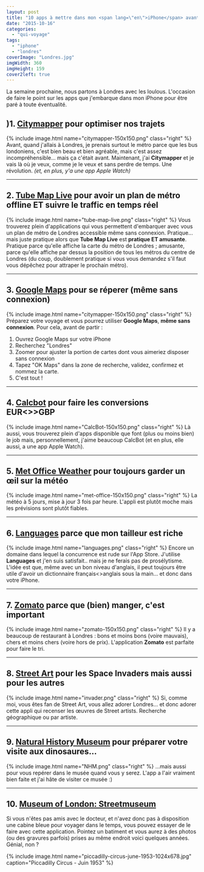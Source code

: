 ```yaml
---
layout: post
title: "10 apps à mettre dans mon <span lang=\"en\">iPhone</span> avant de partir à Londres"
date: "2015-10-16"
categories: 
  - "qui-voyage"
tags: 
  - "iphone"
  - "londres"
coverImage: "Londres.jpg"
imgWidth: 360
imgHeight: 159
cover2left: true
---
```


La semaine prochaine, nous partons à Londres avec les loulous. L'occasion de faire le point sur les apps que j'embarque dans mon iPhone pour être paré à toute éventualité.

## )1\. [Citymapper](https://citymapper.com/london) pour optimiser nos trajets
{% include image.html name="citymapper-150x150.png" class="right" %}
Avant, quand j'allais à Londres, je prenais surtout le métro parce que les bus londoniens, c'est bien beau et bien agréable, mais c'est assez incompréhensible... mais ça c'était avant. Maintenant, j'ai **Citymapper** et je vais là où je veux, comme je le veux et sans perdre de temps. Une révolution. _(et, en plus, y'a une app Apple Watch)_

<hr class="bof" />

## 2\. [Tube Map Live](https://itunes.apple.com/fr/app/tube-map-live/id665729837?mt=8) pour avoir un plan de métro offline ET suivre le traffic en temps réel
{% include image.html name="tube-map-live.png" class="right" %}
Vous trouverez plein d'applications qui vous permettent d'embarquer avec vous un plan de métro de Londres accessible même sans connexion. Pratique... mais juste pratique alors que **Tube Map Live** est **pratique ET amusante**. Pratique parce qu'elle affiche la carte du métro de Londres ; amusante, parce qu'elle affiche par dessus la position de tous les métros du centre de Londres (du coup, doublement pratique si vous vous demandez s'il faut vous dépêchez pour attraper le prochain métro).

<hr class="bof" />

## 3\. [Google Maps](https://itunes.apple.com/fr/app/google-maps/id585027354?mt=8) pour se réperer (même sans connexion)
{% include image.html name="citymapper-150x150.png" class="right" %}
Préparez votre voyage et vous pourrez utiliser **Google Maps**, **même sans connexion**. Pour cela, avant de partir :

1. Ouvrez Google Maps sur votre iPhone
2. Recherchez "Londres"
3. Zoomer pour ajuster la portion de cartes dont vous aimeriez disposer sans connexion
4. Tapez "OK Maps" dans la zone de recherche, validez, confirmez et nommez la carte.
5. C'est tout !

<hr class="bof" />

## 4\. [Calcbot](https://itunes.apple.com/fr/app/calcbot-intelligent-calculator/id376694347?mt=8) pour faire les conversions EUR&lt;&gt;>GBP
{% include image.html name="CalcBot-150x150.png" class="right" %}
Là aussi, vous trouverez plein d'apps disponible que font (plus ou moins bien) le job mais, personnellement, j'aime beaucoup CalcBot (et en plus, elle aussi, a une app Apple Watch).

<hr class="bof" />

## 5\. [Met Office Weather](https://itunes.apple.com/fr/app/met-office-weather-application/id331122086?mt=8) pour toujours garder un œil sur la météo
{% include image.html name="met-office-150x150.png" class="right" %}
La météo à 5 jours, mise à jour 3 fois par heure. L'appli est plutôt moche mais les prévisions sont plutôt fiables.

<hr class="bof" />

## 6\. [Languages](https://itunes.apple.com/us/app/languages/id565108517?mt=8) parce que mon tailleur est riche
{% include image.html name="languages.png" class="right" %}
Encore un domaine dans lequel la concurrence est rude sur l'App Store. J'utilise **Languages** et j'en suis satisfait.. mais je ne ferais pas de prosélytisme. L'idée est que, même avec un bon niveau d'anglais, il peut toujours être utile d'avoir un dictionnaire français<>anglais sous la main... et donc dans votre iPhone.

<hr class="bof" />

## 7\. [Zomato](https://itunes.apple.com/fr/app/zomato-food-restaurant-finder/id434613896?mt=8) parce que (bien) manger, c'est important
{% include image.html name="zomato-150x150.png" class="right" %}
Il y a beaucoup de restaurant à Londres : bons et moins bons (voire mauvais), chers et moins chers (voire hors de prix). L'application **Zomato** est parfaite pour faire le tri.

<hr class="bof" />

## 8\. [Street Art](https://itunes.apple.com/gb/app/street-art-london/id471746725?mt=8) pour les Space Invaders mais aussi pour les autres
{% include image.html name="invader.png" class="right" %}
Si, comme moi, vous êtes fan de Street Art, vous allez adorer Londres... et donc adorer cette appli qui recenser les œuvres de Street artists. Recherche géographique ou par artiste.

<hr class="bof" />

## 9\. [Natural History Museum](https://itunes.apple.com/gb/app/natural-history-museum-guide/id561749754?mt=8) pour préparer votre visite aux dinosaures...
{% include image.html name="NHM.png" class="right" %}
...mais aussi pour vous repérer dans le musée quand vous y serez. L'app a l'air vraiment bien faite et j'ai hâte de visiter ce musée :)

<hr class="bof" />

## 10\. [Museum of London: Streetmuseum](https://itunes.apple.com/fr/app/museum-london-streetmuseum/id369684330?mt=8)
Si vous n'êtes pas amis avec le docteur, et n'avez donc pas à disposition une cabine bleue pour voyager dans le temps, vous pouvez essayer de le faire avec cette application. Pointez un batiment et vous aurez à des photos (ou des gravures parfois) prises au même endroit voici quelques années. Génial, non ?

{% include image.html name="piccadilly-circus-june-1953-1024x678.jpg" caption="Piccadilly Circus - Juin 1953" %}
